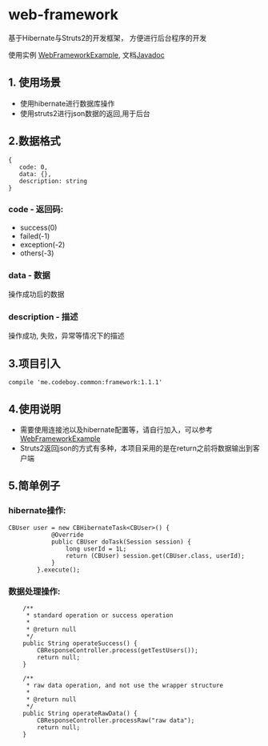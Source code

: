 # web-framework
基于Hibernate与Struts2的开发框架， 方便进行后台程序的开发

使用实例 [WebFrameworkExample](https://github.com/androiddevelop/WebFrameworkExample),  文档[Javadoc](http://doc.codeboy.me/Framework/)

## 1. 使用场景
 
 - 使用hibernate进行数据库操作
 - 使用struts2进行json数据的返回,用于后台
 
 
## 2.数据格式
 
 ```
 {
    code: 0,
    data: {},
    description: string
 }
 ```
 
### **code** - 返回码: 

- success(0) 
- failed(-1) 
- exception(-2) 
- others(-3)
 
### **data** - 数据

操作成功后的数据

### **description** - 描述 

  操作成功, 失败，异常等情况下的描述

## 3.项目引入

	compile 'me.codeboy.common:framework:1.1.1'

## 4.使用说明

- 需要使用连接池以及hibernate配置等，请自行加入，可以参考[WebFrameworkExample](https://github.com/androiddevelop/WebFrameworkExample)
- Struts2返回json的方式有多种，本项目采用的是在return之前将数据输出到客户端

## 5.简单例子

### hibernate操作:

```
CBUser user = new CBHibernateTask<CBUser>() {
            @Override
            public CBUser doTask(Session session) {
                long userId = 1L;
                return (CBUser) session.get(CBUser.class, userId);
            }
        }.execute();
```
 
### 数据处理操作: 

```
    /**
     * standard operation or success operation
     *
     * @return null
     */
    public String operateSuccess() {
        CBResponseController.process(getTestUsers());
        return null;
    }

    /**
     * raw data operation, and not use the wrapper structure
     *
     * @return null
     */
    public String operateRawData() {
        CBResponseController.processRaw("raw data");
        return null;
    }

```